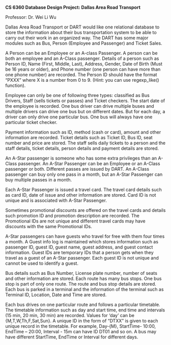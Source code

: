 **CS 6360 Database Design Project:
Dallas Area Road Transport**

Professor: Dr. Wei Li Wu

Dallas Area Road Transport or DART would like one relational database to store the information about their bus transportation system to be able to carry out their work in an organized way. The DART has some major modules such as Bus, Person (Employee and Passenger) and Ticket Sales.

A Person can be an Employee or an A-class Passenger. A person can be both an employee and an A-Class passenger. Details of a person such as Person ID, Name (First, Middle, Last), Address, Gender, Date of Birth (Must be 16 years or older), and Phone number (one person can have more than one phone number) are recorded. The Person ID should have the format “PXXX” where X is a number from 0 to 9. (Hint: you can use regexp_like() function).

Employee can only be one of following three types: classified as Bus Drivers, Staff (sells tickets or passes) and Ticket checkers. The start date of the employee is recorded. One bus driver can drive multiple buses and multiple drivers can drive one bus but on different dates. But for each day, a driver can only drive one particular bus. One bus will always have one particular ticket
checker.

Payment information such as ID, method (cash or card), amount and other information are recorded. Ticket details such as Ticket ID, Bus ID, seat number and price are stored. The staff sells daily tickets to a person and the staff details, ticket details, person details and payment details are stored.

An A-Star passenger is someone who has some extra privileges than an A-Class passenger. An A-Star Passenger can be an Employee or an A-Class passenger or both. Different passes are issued by DART. An A-Class passenger can buy only one pass in a month, but an A-Star Passenger can buy multiple passes in a month.

Each A-Star Passenger is issued a travel card. The travel card details such as card ID, date of issue and other information are stored. Card ID is not unique and is associated with A-Star Passenger.

Sometimes promotional discounts are offered on the travel cards and details such promotion ID and promotion description are recorded. The Promotional IDs are not unique and different travel cards may have discounts with the same Promotional IDs.

A-Star passengers can have guests who travel for free with them four times a month. A Guest info log is maintained which stores information such as passenger ID, guest ID, guest name, guest address, and guest contact information. Guest IDs are temporary IDs that a person gets when they travel as a guest of an A-Star passenger. Each guest ID is not unique and cannot be used to identify a guest.

Bus details such as Bus Number, License plate number, number of seats and other information are stored. Each route has many bus stops. One bus stop is part of only one route. The route and bus stop details are stored. Each bus is parked in a terminal and the information of the terminal such as Terminal ID, Location, Date and Time are stored.

Each bus drives on one particular route and follows a particular timetable. The timetable information such as day and start time, end time and intervals (15 min, 20 min, 30 min) are recorded. Values for ‘day’ can be {M,T,W,Th,F,Sat,Sun}. A unique ID in the form of “DTXX” is given to each unique record in the timetable. For example, Day-{M}, StartTime- 10:00, EndTime – 20:00, Interval - 15m can have ID DT01 and so on. A bus may have different StartTime, EndTime or Interval for different days.
